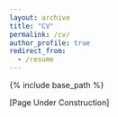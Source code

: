 ```yaml
---
layout: archive
title: "CV"
permalink: /cv/
author_profile: true
redirect_from:
  - /resume
---
```


{% include base_path %}

[Page Under Construction]